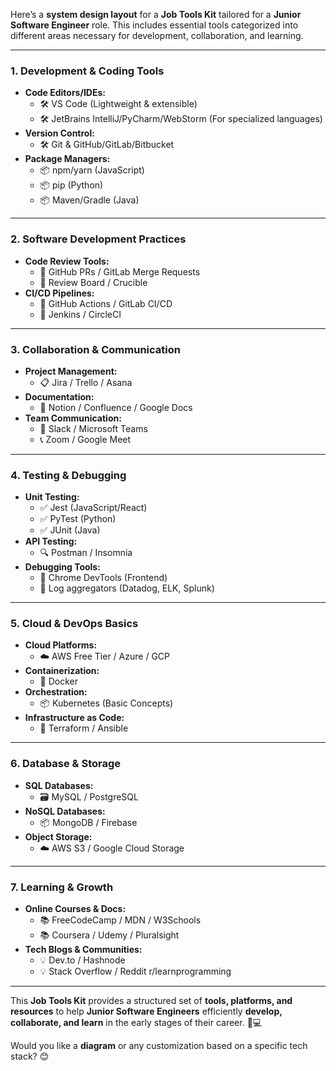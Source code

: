 Here’s a **system design layout** for a **Job Tools Kit** tailored for a **Junior Software Engineer** role. This includes essential tools categorized into different areas necessary for development, collaboration, and learning.

---

### **1. Development & Coding Tools**
   - **Code Editors/IDEs:**
     - 🛠️ VS Code (Lightweight & extensible)
     - 🛠️ JetBrains IntelliJ/PyCharm/WebStorm (For specialized languages)
   - **Version Control:**
     - 🛠️ Git & GitHub/GitLab/Bitbucket
   - **Package Managers:**
     - 📦 npm/yarn (JavaScript)
     - 📦 pip (Python)
     - 📦 Maven/Gradle (Java)

---

### **2. Software Development Practices**
   - **Code Review Tools:**
     - 📝 GitHub PRs / GitLab Merge Requests
     - 📝 Review Board / Crucible
   - **CI/CD Pipelines:**
     - 🚀 GitHub Actions / GitLab CI/CD
     - 🚀 Jenkins / CircleCI

---

### **3. Collaboration & Communication**
   - **Project Management:**
     - 📋 Jira / Trello / Asana
   - **Documentation:**
     - 📄 Notion / Confluence / Google Docs
   - **Team Communication:**
     - 💬 Slack / Microsoft Teams
     - 📞 Zoom / Google Meet

---

### **4. Testing & Debugging**
   - **Unit Testing:**
     - ✅ Jest (JavaScript/React)
     - ✅ PyTest (Python)
     - ✅ JUnit (Java)
   - **API Testing:**
     - 🔍 Postman / Insomnia
   - **Debugging Tools:**
     - 🐞 Chrome DevTools (Frontend)
     - 🐞 Log aggregators (Datadog, ELK, Splunk)

---

### **5. Cloud & DevOps Basics**
   - **Cloud Platforms:**
     - ☁️ AWS Free Tier / Azure / GCP
   - **Containerization:**
     - 🐳 Docker
   - **Orchestration:**
     - 📦 Kubernetes (Basic Concepts)
   - **Infrastructure as Code:**
     - 📜 Terraform / Ansible

---

### **6. Database & Storage**
   - **SQL Databases:**
     - 🗃️ MySQL / PostgreSQL
   - **NoSQL Databases:**
     - 📦 MongoDB / Firebase
   - **Object Storage:**
     - ☁️ AWS S3 / Google Cloud Storage

---

### **7. Learning & Growth**
   - **Online Courses & Docs:**
     - 📚 FreeCodeCamp / MDN / W3Schools
     - 📚 Coursera / Udemy / Pluralsight
   - **Tech Blogs & Communities:**
     - 💡 Dev.to / Hashnode
     - 💡 Stack Overflow / Reddit r/learnprogramming

---

This **Job Tools Kit** provides a structured set of **tools, platforms, and resources** to help **Junior Software Engineers** efficiently **develop, collaborate, and learn** in the early stages of their career. 🚀💻 

Would you like a **diagram** or any customization based on a specific tech stack? 😊
